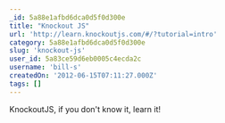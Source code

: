 ```yaml
---
_id: 5a88e1afbd6dca0d5f0d300e
title: "Knockout JS"
url: 'http://learn.knockoutjs.com/#/?tutorial=intro'
category: 5a88e1afbd6dca0d5f0d300e
slug: 'knockout-js'
user_id: 5a83ce59d6eb0005c4ecda2c
username: 'bill-s'
createdOn: '2012-06-15T07:11:27.000Z'
tags: []
---
```


KnockoutJS, if you don't know it, learn it!
